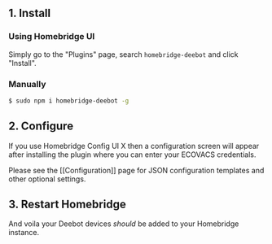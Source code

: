 ## 1. Install

### Using Homebridge UI

Simply go to the "Plugins" page, search `homebridge-deebot` and click "Install".

### Manually

```bash
$ sudo npm i homebridge-deebot -g
```

## 2. Configure

If you use Homebridge Config UI X then a configuration screen will appear after installing the plugin where you can enter your ECOVACS credentials.

Please see the [[Configuration]] page for JSON configuration templates and other optional settings.

## 3. Restart Homebridge

And voila your Deebot devices *should* be added to your Homebridge instance.
